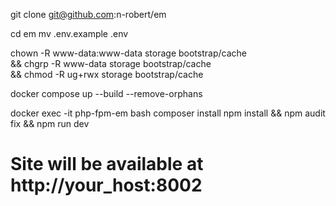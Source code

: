 git clone git@github.com:n-robert/em

cd em
mv .env.example .env

chown -R www-data:www-data storage bootstrap/cache \
&& chgrp -R www-data storage bootstrap/cache \
&& chmod -R ug+rwx storage bootstrap/cache

docker compose up --build --remove-orphans

docker exec -it php-fpm-em bash
composer install
npm install && npm audit fix && npm run dev

# Site will be available at http://your_host:8002
